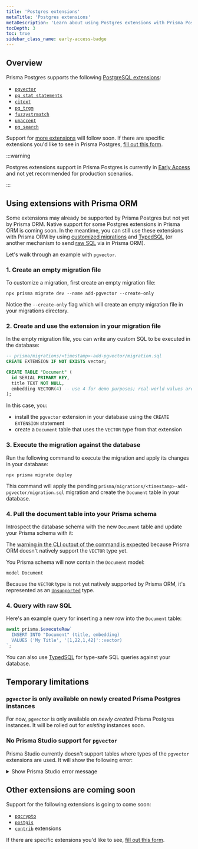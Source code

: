 ```yaml
---
title: 'Postgres extensions'
metaTitle: 'Postgres extensions'
metaDescription: 'Learn about using Postgres extensions with Prisma Postgres'
tocDepth: 3
toc: true
sidebar_class_name: early-access-badge
---
```


## Overview

Prisma Postgres supports the following [PostgreSQL extensions](https://www.postgresql.org/docs/current/sql-createextension.html):

- [`pgvector`](https://github.com/pgvector/pgvector)
- [`pg_stat_statements`](https://www.postgresql.org/docs/current/pgstatstatements.html)
- [`citext`](https://www.postgresql.org/docs/current/citext.html)
- [`pg_trgm`](https://www.postgresql.org/docs/current/pgtrgm.html)
- [`fuzzystrmatch`](https://www.postgresql.org/docs/current/fuzzystrmatch.html)
- [`unaccent`](https://www.postgresql.org/docs/current/unaccent.html)
- [`pg_search`](https://pgxn.org/dist/pg_search)

Support for [more extensions](#other-extensions-are-coming-soon) will follow soon. If there are specific extensions you'd like to see in Prisma Postgres, [fill out this form](https://pris.ly/i-want-extensions).

:::warning

Postgres extensions support in Prisma Postgres is currently in [Early Access](/platform/maturity-levels#early-access) and not yet recommended for production scenarios.

:::

## Using extensions with Prisma ORM

Some extensions may already be supported by Prisma Postgres but not yet by Prisma ORM. Native support for some Postgres extensions in Prisma ORM is coming soon. In the meantime, you can still use these extensions with Prisma ORM by using [customized migrations](/orm/prisma-migrate/workflows/customizing-migrations) and [TypedSQL](/orm/prisma-client/using-raw-sql/typedsql) (or another mechanism to send [raw SQL](/orm/prisma-client/using-raw-sql) via in Prisma ORM).

Let's walk through an example with `pgvector`.

### 1. Create an empty migration file

To customize a migration, first create an empty migration file:

```terminal
npx prisma migrate dev --name add-pgvector --create-only
```

Notice the `--create-only` flag which will create an empty migration file in your migrations directory.

### 2. Create and use the extension in your migration file

In the empty migration file, you can write any custom SQL to be executed in the database:

```sql
-- prisma/migrations/<timestamp>-add-pgvector/migration.sql
CREATE EXTENSION IF NOT EXISTS vector;

CREATE TABLE "Document" (
  id SERIAL PRIMARY KEY,
  title TEXT NOT NULL,
  embedding VECTOR(4) -- use 4 for demo purposes; real-world values are much bigger
);
```

In this case, you:

- install the `pgvector` extension in your database using the `CREATE EXTENSION` statement
- create a `Document` table that uses the `VECTOR` type from that extension

### 3. Execute the migration against the database

Run the following command to execute the migration and apply its changes in your database:

```terminal
npx prisma migrate deploy
```

This command will apply the pending `prisma/migrations/<timestamp>-add-pgvector/migration.sql` migration and create the `Document` table in your database.

### 4. Pull the document table into your Prisma schema

Introspect the database schema with the new `Document` table and update your Prisma schema with it:

The [warning in the CLI output of the command is expected](/orm/prisma-schema/introspection#introspection-warnings-for-unsupported-features) because Prisma ORM doesn't natively support the `VECTOR` type yet.

You Prisma schema will now contain the `Document` model:

```prisma
model Document
```

Because the `VECTOR` type is not yet natively supported by Prisma ORM, it's represented as an [`Unsupported`](/orm/prisma-schema/data-model/models#unsupported-types) type.

### 4. Query with raw SQL

Here's an example query for inserting a new row into the `Document` table:

```ts
await prisma.$executeRaw`
  INSERT INTO "Document" (title, embedding)
  VALUES ('My Title', '[1,22,1,42]'::vector)
`;
```

You can also use [TypedSQL](/orm/prisma-client/using-raw-sql/typedsql) for type-safe SQL queries against your database.

## Temporary limitations

### `pgvector` is only available on newly created Prisma Postgres instances

For now, `pgvector` is only available on _newly created_ Prisma Postgres instances. It will be rolled out for _existing_ instances soon.

### No Prisma Studio support for `pgvector`

Prisma Studio currently doesn't support tables where types of the `pgvector` extensions are used. It will show the following error:

<details>
<summary>Show Prisma Studio error message</summary>

```js
, error_code: \"P2010\" }",
  "user_facing_error": ,
    "error_code": "P2010"
  }
}
```

</details>

## Other extensions are coming soon

Support for the following extensions is going to come soon:

- [`pgcrypto`](https://www.postgresql.org/docs/current/pgcrypto.html)
- [`postgis`](https://postgis.net/)
- [`contrib`](https://www.postgresql.org/docs/current/contrib.html) extensions

If there are specific extensions you'd like to see, [fill out this form](https://pris.ly/i-want-extensions).

